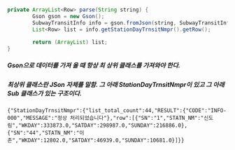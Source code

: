 #####
```java
private ArrayList<Row> parse(String string) {
        Gson gson = new Gson();
        SubwayTransitInfo info = gson.fromJson(string, SubwayTransitInfo.class); //항상 최상위 클래스를 가져와야 한다.
        List<Row> list = info.getStationDayTrnsitNmpr().getRow();

        return (ArrayList) list;
}
```
##### Gson으로 데이터를 가져 올 때 항상 최 상위 클래스를 가져와야 한다.
##### 최상위 클래스란 JSon 자체를 말함. 그 아래 StationDayTrnsitNmpr이 있고 그 아래 Sub 클래스가 있는 구조이다.
```
{"StationDayTrnsitNmpr":{"list_total_count":44,"RESULT":{"CODE":"INFO-000","MESSAGE":"정상 처리되었습니다"},"row":[{"SN":"1","STATN_NM":"신도림","WKDAY":333873.0,"SATDAY":298987.0,"SUNDAY":216886.0},{"SN":"44","STATN_NM":"이촌","WKDAY":12802.0,"SATDAY":46939.0,"SUNDAY":10681.0}]}}
```

